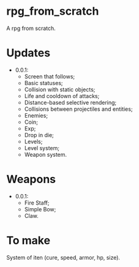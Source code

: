 # rpg_from_scratch

A rpg from scratch.

# Updates

- 0.0.1:
    - Screen that follows;
    - Basic statuses;
    - Collision with static objects;
    - Life and cooldown of attacks;
    - Distance-based selective rendering;
    - Collisions between projectiles and entities;
    - Enemies;
    - Coin;
    - Exp;
    - Drop in die;
    - Levels;
    - Level system;
    - Weapon system.

# Weapons

- 0.0.1:
    - Fire Staff;
    - Simple Bow;
    - Claw.

# To make

System of iten (cure, speed, armor, hp, size).